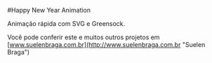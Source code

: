 #Happy New Year Animation

Animação rápida com SVG e Greensock.

Você pode conferir este e muitos outros projetos em [www.suelenbraga.com.br](http://www.suelenbraga.com.br "Suelen Braga")
